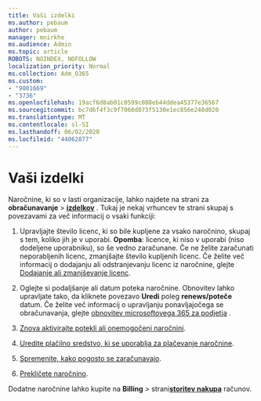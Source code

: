 ```yaml
---
title: Vaši izdelki
ms.author: pebaum
author: pebaum
manager: mnirkhe
ms.audience: Admin
ms.topic: article
ROBOTS: NOINDEX, NOFOLLOW
localization_priority: Normal
ms.collection: Adm_O365
ms.custom:
- "9001669"
- "3736"
ms.openlocfilehash: 19acf6d8ab01c0599c088eb44ddea45377e36567
ms.sourcegitcommit: bc7d6f4f3c9f7060d073f5130e1ec856e248d020
ms.translationtype: MT
ms.contentlocale: sl-SI
ms.lasthandoff: 06/02/2020
ms.locfileid: "44062877"
---
```

# <a name="your-products"></a>Vaši izdelki

Naročnine, ki so v lasti organizacije, lahko najdete na strani za **obračunavanje**  >  **[izdelkov](https://go.microsoft.com/fwlink/p/?linkid=842054)** . Tukaj je nekaj vrhuncev te strani skupaj s povezavami za več informacij o vsaki funkciji:

1. Upravljajte število licenc, ki so bile kupljene za vsako naročnino, skupaj s tem, koliko jih je v uporabi.  **Opomba**: licence, ki niso v uporabi (niso dodeljene uporabniku), so še vedno zaračunane.  Če ne želite zaračunati neporabljenih licenc, zmanjšajte število kupljenih licenc. Če želite več informacij o dodajanju ali odstranjevanju licenc iz naročnine, glejte [Dodajanje ali zmanjševanje licenc](https://docs.microsoft.com/alchemyinsights/how-to-add-or-reduce-licenses).

2. Oglejte si podaljšanje ali datum poteka naročnine.  Obnovitev lahko upravljate tako, da kliknete povezavo **Uredi** poleg **renews/poteče** datum.  Če želite več informacij o upravljanju ponavljajočega se obračunavanja, glejte [obnovitev microsoftovega 365 za podjetja](https://go.microsoft.com/fwlink/?linkid=2119216) .

3. [Znova aktivirajte potekli ali onemogočeni naročnini](https://go.microsoft.com/fwlink/?linkid=2117519).

4. [Uredite plačilno sredstvo, ki se uporablja za plačevanje naročnine](https://go.microsoft.com/fwlink/?linkid=2117167).

5. [Spremenite, kako pogosto se zaračunavajo](https://go.microsoft.com/fwlink/?linkid=2119112).

6. [Prekličete naročnino](https://go.microsoft.com/fwlink/?linkid=2119113).

Dodatne naročnine lahko kupite na **Billing**  >  strani[**storitev nakupa**](https://go.microsoft.com/fwlink/p/?linkid=868433) računov.
